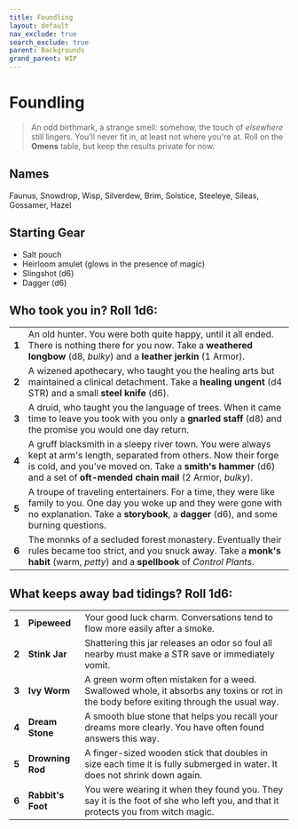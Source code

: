 ```yaml
---
title: Foundling
layout: default
nav_exclude: true
search_exclude: true
parent: Backgrounds
grand_parent: WIP
---
```


# Foundling

> An odd birthmark, a strange smell: somehow, the touch of _elsewhere_ still lingers. You'll never fit in, at least not where you're at. Roll on the **Omens** table, but keep the results private for now.
 
## Names

Faunus, Snowdrop, Wisp, Silverdew, Brim, Solstice, Steeleye, Sileas, Gossamer, Hazel

## Starting Gear

- Salt pouch
- Heirloom amulet (glows in the presence of magic)
- Slingshot (d6)
- Dagger (d6) 

## Who took you in? Roll 1d6:

|       |                                                                                                                                                                                                                                                              |
| ----- | ------------------------------------------------------------------------------------------------------------------------------------------------------------------------------------------------------------------------------------------------------------ |
| **1** | An old hunter. You were both quite happy, until it all ended. There is nothing there for you now. Take a **weathered longbow** (d8, _bulky_) and a **leather jerkin** (1 Armor).                                 |
| **2** | A wizened apothecary, who taught you the healing arts but maintained a clinical detachment. Take a **healing ungent** (d4 STR) and a small **steel knife** (d6).                   |
| **3** | A druid, who taught you the language of trees. When it came time to leave you took with you only a **gnarled staff** (d8) and the promise you would one day return.                              |
| **4** | A gruff blacksmith in a sleepy river town. You were always kept at arm's length, separated from others. Now their forge is cold, and you've moved on. Take a **smith's hammer** (d6) and a set of **oft-mended chain mail** (2 Armor, _bulky_).                        |
| **5** | A troupe of traveling entertainers. For a time, they were like family to you. One day you woke up and they were gone with no explanation. Take a **storybook**, a **dagger** (d6), and some burning questions. |
| **6** | The monnks of a secluded forest monastery. Eventually their rules became too strict, and you snuck away. Take a **monk's habit** (warm, _petty_) and a **spellbook** of _Control Plants_. |


## What keeps away bad tidings? Roll 1d6:

|       |                 |                                                                                                                                         |
| ----- | --------------- | --------------------------------------------------------------------------------------------------------------------------------------- |
| **1** | **Pipeweed**    |Your good luck charm. Conversations tend to flow more easily after a smoke.                                      |
| **2** | **Stink Jar**   | Shattering this jar releases an odor so foul all nearby must make a STR save or immediately vomit.                                      |
| **3** | **Ivy Worm**    | A green worm often mistaken for a weed. Swallowed whole, it absorbs any toxins or rot in the body before exiting through the usual way. |
| **4** | **Dream Stone** | A smooth blue stone that helps you recall your dreams more clearly. You have often found answers this way.                              |
| **5** | **Drowning Rod** | A finger-sized wooden stick that doubles in size each time it is fully submerged in water. It does not shrink down again.  |
| **6** | **Rabbit's Foot** | You were wearing it when they found you. They say it is the foot of she who left you, and that it protects you from witch magic. |
